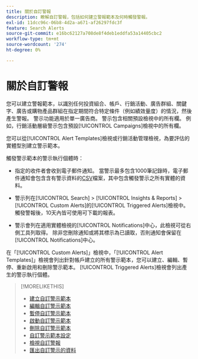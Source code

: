 ```yaml
---
title: 關於自訂警報
description: 瞭解自訂警報，包括如何建立警報範本及何時觸發警報。
exl-id: 11dcc96c-06b8-4d2a-a671-af26297fdc3f
feature: Search Alerts
source-git-commit: e16bc62127a708de8f4deb1eddfa53a14405cbc2
workflow-type: tm+mt
source-wordcount: '274'
ht-degree: 0%

---
```


# 關於自訂警報

您可以建立警報範本，以識別任何投資組合、帳戶、行銷活動、廣告群組、關鍵字、廣告或購物產品群組在指定期間符合特定條件（例如績效量度）的情況，然後產生警報。 警示功能適用於單一廣告商。 警示包含相關預設檢視中的所有欄。 例如，行銷活動層級警示包含預設[!UICONTROL Campaigns]檢視中的所有欄。

您可以從[!UICONTROL Alert Templates]檢視或行銷活動管理檢視，為要評估的實體型別建立警示範本。

觸發警示範本的警示執行個體時：

* 指定的收件者會收到電子郵件通知。 當警示最多包含1000筆記錄時，電子郵件通知會包含含有警示資料的[CSV](/help/search-social-commerce/glossary.md#c-d)檔案，其中包含觸發警示之所有實體的資料。

* 警示列在[!UICONTROL Search] > [!UICONTROL Insights & Reports] > [!UICONTROL Custom Alerts]的[!UICONTROL Triggered Alerts]檢視中。 觸發警報後，10天內皆可使用可下載的報表。

* 警示會列在適用實體檢視的[!UICONTROL Notifications]中心，此檢視可從右側工具列取得。 除非您刪除通知或將其標示為已讀取，否則通知會保留在[!UICONTROL Notifications]中心。

在「[!UICONTROL Custom Alerts]」檢視中，「[!UICONTROL Alert Templates]」檢視會列出針對帳戶建立的所有警示範本，您可以建立、編輯、暫停、重新啟用和刪除警示範本。 [!UICONTROL Triggered Alerts]檢視會列出產生的警示執行個體。

>[!MORELIKETHIS]
>
>* [建立自訂警示範本](alert-template-create.md)
>* [編輯自訂警示範本](alert-template-edit.md)
>* [暫停自訂警示範本](alert-template-pause.md)
>* [啟動自訂警示範本](alert-template-activate.md)
>* [刪除自訂警示範本](alert-template-delete.md)
>* [自訂警示範本設定](alert-template-settings.md)
>* [檢視自訂警報](alert-view.md)
>* [匯出自訂警示的資料](alert-export-data.md)
